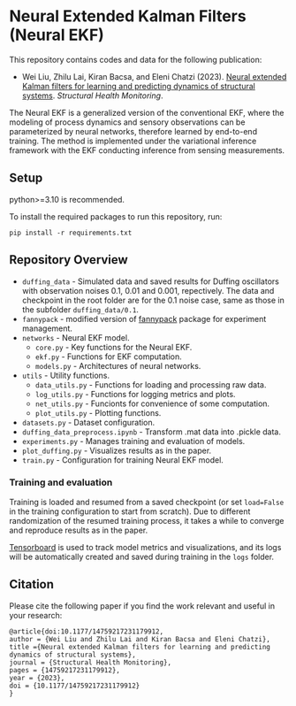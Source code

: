 # Neural Extended Kalman Filters (Neural EKF)
 
This repository contains codes and data for the following publication:
* Wei Liu, Zhilu Lai, Kiran Bacsa, and Eleni Chatzi (2023). [Neural extended Kalman filters for learning and predicting dynamics of structural systems](https://doi.org/10.1177/14759217231179912). *Structural Health Monitoring*.

The Neural EKF is a generalized version of the conventional EKF, where the modeling of process dynamics and sensory observations can be parameterized by neural networks, therefore learned by end-to-end training. The method is implemented under the variational inference framework with the EKF conducting inference from sensing measurements.

## Setup
python>=3.10 is recommended.

To install the required packages to run this repository, run:
```
pip install -r requirements.txt
```

## Repository Overview
 * `duffing_data` - Simulated data and saved results for Duffing oscillators with observation noises 0.1, 0.01 and 0.001, repectively. The data and checkpoint in the root folder are for the 0.1 noise case, same as those in the subfolder `duffing_data/0.1`.
 * `fannypack` - modified version of [fannypack](https://github.com/brentyi/fannypack) package for experiment management.
 * `networks` - Neural EKF model.
   * `core.py` - Key functions for the Neural EKF.
   * `ekf.py` - Functions for EKF computation.
   * `models.py` - Architectures of neural networks.
 * `utils` - Utility functions.
   * `data_utils.py` - Functions for loading and processing raw data.
   * `log_utils.py` - Functions for logging metrics and plots.
   * `net_utils.py` - Funcionts for convenience of some computation.
   * `plot_utils.py` - Plotting functions.
 * `datasets.py` - Dataset configuration.
 * `duffing_data_preprocess.ipynb` - Transform .mat data into .pickle data.
 * `experiments.py` - Manages training and evaluation of models.
 * `plot_duffing.py` - Visualizes results as in the paper.
 * `train.py` - Configuration for training Neural EKF model.
### Training and evaluation
Training is loaded and resumed from a saved checkpoint (or set ``load=False`` in the training configuration to start from scratch). Due to different randomization of the resumed training process, it takes a while to converge and reproduce results as in the paper.

[Tensorboard](https://www.tensorflow.org/tensorboard) is used to track model metrics and visualizations, and its logs will be automatically created and saved during training in the `logs` folder.

## Citation
Please cite the following paper if you find the work relevant and useful in your research:
```
@article{doi:10.1177/14759217231179912,
author = {Wei Liu and Zhilu Lai and Kiran Bacsa and Eleni Chatzi},
title ={Neural extended Kalman filters for learning and predicting dynamics of structural systems},
journal = {Structural Health Monitoring},
pages = {14759217231179912},
year = {2023},
doi = {10.1177/14759217231179912}
}
```
